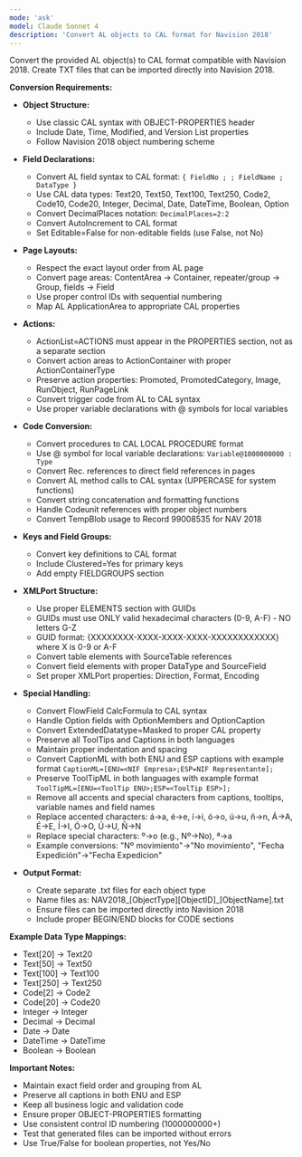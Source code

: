 ```yaml
---
mode: 'ask'
model: Claude Sonnet 4
description: 'Convert AL objects to CAL format for Navision 2018'
---
```

Convert the provided AL object(s) to CAL format compatible with Navision 2018. Create TXT files that can be imported directly into Navision 2018.

**Conversion Requirements:**

* **Object Structure:**
  - Use classic CAL syntax with OBJECT-PROPERTIES header
  - Include Date, Time, Modified, and Version List properties
  - Follow Navision 2018 object numbering scheme

* **Field Declarations:**
  - Convert AL field syntax to CAL format: `{ FieldNo ; ; FieldName ; DataType }`
  - Use CAL data types: Text20, Text50, Text100, Text250, Code2, Code10, Code20, Integer, Decimal, Date, DateTime, Boolean, Option
  - Convert DecimalPlaces notation: `DecimalPlaces=2:2`
  - Convert AutoIncrement to CAL format
  - Set Editable=False for non-editable fields (use False, not No)

* **Page Layouts:**
  - Respect the exact layout order from AL page
  - Convert page areas: ContentArea -> Container, repeater/group -> Group, fields -> Field
  - Use proper control IDs with sequential numbering
  - Map AL ApplicationArea to appropriate CAL properties

* **Actions:**
  - ActionList=ACTIONS must appear in the PROPERTIES section, not as a separate section
  - Convert action areas to ActionContainer with proper ActionContainerType
  - Preserve action properties: Promoted, PromotedCategory, Image, RunObject, RunPageLink
  - Convert trigger code from AL to CAL syntax
  - Use proper variable declarations with @ symbols for local variables

* **Code Conversion:**
  - Convert procedures to CAL LOCAL PROCEDURE format
  - Use @ symbol for local variable declarations: `Variable@1000000000 : Type`
  - Convert Rec. references to direct field references in pages
  - Convert AL method calls to CAL syntax (UPPERCASE for system functions)
  - Convert string concatenation and formatting functions
  - Handle Codeunit references with proper object numbers
  - Convert TempBlob usage to Record 99008535 for NAV 2018

* **Keys and Field Groups:**
  - Convert key definitions to CAL format
  - Include Clustered=Yes for primary keys
  - Add empty FIELDGROUPS section

* **XMLPort Structure:**
  - Use proper ELEMENTS section with GUIDs
  - GUIDs must use ONLY valid hexadecimal characters (0-9, A-F) - NO letters G-Z
  - GUID format: {XXXXXXXX-XXXX-XXXX-XXXX-XXXXXXXXXXXX} where X is 0-9 or A-F
  - Convert table elements with SourceTable references
  - Convert field elements with proper DataType and SourceField
  - Set proper XMLPort properties: Direction, Format, Encoding

* **Special Handling:**
  - Convert FlowField CalcFormula to CAL syntax
  - Handle Option fields with OptionMembers and OptionCaption
  - Convert ExtendedDatatype=Masked to proper CAL property
  - Preserve all ToolTips and Captions in both languages
  - Maintain proper indentation and spacing
  - Convert CaptionML with both ENU and ESP captions with example format `CaptionML=[ENU=<NIF Empresa>;ESP=NIF Representante];`
  - Preserve ToolTipML in both languages with example format `ToolTipML=[ENU=<ToolTip ENU>;ESP=<ToolTip ESP>];`
  - Remove all accents and special characters from captions, tooltips, variable names and field names
  - Replace accented characters: á→a, é→e, í→i, ó→o, ú→u, ñ→n, Á→A, É→E, Í→I, Ó→O, Ú→U, Ñ→N
  - Replace special characters: º→o (e.g., Nº→No), ª→a
  - Example conversions: "Nº movimiento"→"No movimiento", "Fecha Expedición"→"Fecha Expedicion"

* **Output Format:**
  - Create separate .txt files for each object type
  - Name files as: NAV2018_[ObjectType][ObjectID]_[ObjectName].txt
  - Ensure files can be imported directly into Navision 2018
  - Include proper BEGIN/END blocks for CODE sections

**Example Data Type Mappings:**
- Text[20] -> Text20
- Text[50] -> Text50
- Text[100] -> Text100
- Text[250] -> Text250
- Code[2] -> Code2
- Code[20] -> Code20
- Integer -> Integer
- Decimal -> Decimal
- Date -> Date
- DateTime -> DateTime
- Boolean -> Boolean

**Important Notes:**
- Maintain exact field order and grouping from AL
- Preserve all captions in both ENU and ESP
- Keep all business logic and validation code
- Ensure proper OBJECT-PROPERTIES formatting
- Use consistent control ID numbering (1000000000+)
- Test that generated files can be imported without errors
- Use True/False for boolean properties, not Yes/No
